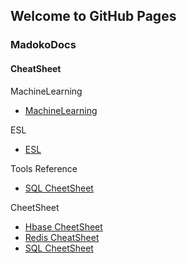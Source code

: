 <link rel="shortcut icon" type="image/x-icon" href="favicon.ico">

## Welcome to GitHub Pages

### MadokoDocs

#### CheatSheet

MachineLearning
- [MachineLearning](/docs/MachineLearning/out/MachineLearning.html)

ESL
- [ESL](/docs/ESL/out/ESL.html)

Tools Reference
- [SQL CheetSheet](/docs/Graphviz使用教程.md)

CheetSheet
- [Hbase CheetSheet](/docs/MadokoDocs/CheatSheet/Hbase_CheatSheet.pdf)
- [Redis CheatSheet](/docs/MadokoDocs/CheatSheet/Redis_CheatSheet.html)
- [SQL CheetSheet](/docs/MadokoDocs/CheatSheet/SQL_CheatSheet.html)
